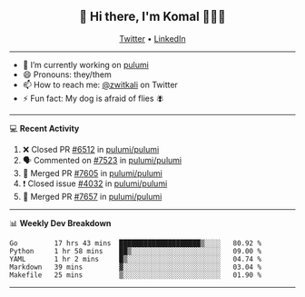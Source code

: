 <h2 align="center"> 👋 Hi there, I'm Komal 🧑🏾‍💻 </h2>
<p align="center">
    <a href="https://twitter.com/zwitkali">Twitter</a> •
    <a href="https://www.linkedin.com/in/komal-ali/">LinkedIn</a>
</p>

--------

- 🔭 I’m currently working on [pulumi](https://github.com/pulumi/pulumi)
- 😄 Pronouns: they/them
- 📫 How to reach me: [@zwitkali](https://twitter.com/zwitkali) on Twitter
- ⚡ Fun fact: My dog is afraid of flies 🪰

--------
💻 **Recent Activity**

<!--START_SECTION:activity-->
1. ❌ Closed PR [#6512](https://github.com/pulumi/pulumi/pull/6512) in [pulumi/pulumi](https://github.com/pulumi/pulumi)
2. 🗣 Commented on [#7523](https://github.com/pulumi/pulumi/issues/7523) in [pulumi/pulumi](https://github.com/pulumi/pulumi)
3. 🎉 Merged PR [#7605](https://github.com/pulumi/pulumi/pull/7605) in [pulumi/pulumi](https://github.com/pulumi/pulumi)
4. ❗️ Closed issue [#4032](https://github.com/pulumi/pulumi/issues/4032) in [pulumi/pulumi](https://github.com/pulumi/pulumi)
5. 🎉 Merged PR [#7657](https://github.com/pulumi/pulumi/pull/7657) in [pulumi/pulumi](https://github.com/pulumi/pulumi)
<!--END_SECTION:activity-->

--------

📊 **Weekly Dev Breakdown**
<!--START_SECTION:waka-->
```text
Go         17 hrs 43 mins  ████████████████████▒░░░░   80.92 % 
Python     1 hr 58 mins    ██▒░░░░░░░░░░░░░░░░░░░░░░   09.00 % 
YAML       1 hr 2 mins     █▒░░░░░░░░░░░░░░░░░░░░░░░   04.74 % 
Markdown   39 mins         ▓░░░░░░░░░░░░░░░░░░░░░░░░   03.04 % 
Makefile   25 mins         ▒░░░░░░░░░░░░░░░░░░░░░░░░   01.90 % 
```
<!--END_SECTION:waka-->

--------